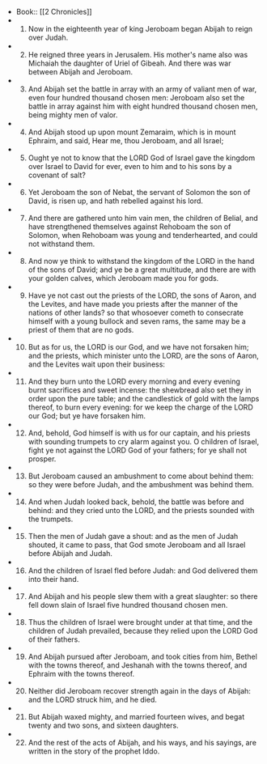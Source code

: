 - Book:: [[2 Chronicles]]
- 1. Now in the eighteenth year of king Jeroboam began Abijah to reign over Judah.
- 2. He reigned three years in Jerusalem. His mother's name also was Michaiah the daughter of Uriel of Gibeah. And there was war between Abijah and Jeroboam.
- 3. And Abijah set the battle in array with an army of valiant men of war, even four hundred thousand chosen men: Jeroboam also set the battle in array against him with eight hundred thousand chosen men, being mighty men of valor.
- 4. And Abijah stood up upon mount Zemaraim, which is in mount Ephraim, and said, Hear me, thou Jeroboam, and all Israel;
- 5. Ought ye not to know that the LORD God of Israel gave the kingdom over Israel to David for ever, even to him and to his sons by a covenant of salt?
- 6. Yet Jeroboam the son of Nebat, the servant of Solomon the son of David, is risen up, and hath rebelled against his lord.
- 7. And there are gathered unto him vain men, the children of Belial, and have strengthened themselves against Rehoboam the son of Solomon, when Rehoboam was young and tenderhearted, and could not withstand them.
- 8. And now ye think to withstand the kingdom of the LORD in the hand of the sons of David; and ye be a great multitude, and there are with your golden calves, which Jeroboam made you for gods.
- 9. Have ye not cast out the priests of the LORD, the sons of Aaron, and the Levites, and have made you priests after the manner of the nations of other lands? so that whosoever cometh to consecrate himself with a young bullock and seven rams, the same may be a priest of them that are no gods.
- 10. But as for us, the LORD is our God, and we have not forsaken him; and the priests, which minister unto the LORD, are the sons of Aaron, and the Levites wait upon their business:
- 11. And they burn unto the LORD every morning and every evening burnt sacrifices and sweet incense: the shewbread also set they in order upon the pure table; and the candlestick of gold with the lamps thereof, to burn every evening: for we keep the charge of the LORD our God; but ye have forsaken him.
- 12. And, behold, God himself is with us for our captain, and his priests with sounding trumpets to cry alarm against you. O children of Israel, fight ye not against the LORD God of your fathers; for ye shall not prosper.
- 13. But Jeroboam caused an ambushment to come about behind them: so they were before Judah, and the ambushment was behind them.
- 14. And when Judah looked back, behold, the battle was before and behind: and they cried unto the LORD, and the priests sounded with the trumpets.
- 15. Then the men of Judah gave a shout: and as the men of Judah shouted, it came to pass, that God smote Jeroboam and all Israel before Abijah and Judah.
- 16. And the children of Israel fled before Judah: and God delivered them into their hand.
- 17. And Abijah and his people slew them with a great slaughter: so there fell down slain of Israel five hundred thousand chosen men.
- 18. Thus the children of Israel were brought under at that time, and the children of Judah prevailed, because they relied upon the LORD God of their fathers.
- 19. And Abijah pursued after Jeroboam, and took cities from him, Bethel with the towns thereof, and Jeshanah with the towns thereof, and Ephraim with the towns thereof.
- 20. Neither did Jeroboam recover strength again in the days of Abijah: and the LORD struck him, and he died.
- 21. But Abijah waxed mighty, and married fourteen wives, and begat twenty and two sons, and sixteen daughters.
- 22. And the rest of the acts of Abijah, and his ways, and his sayings, are written in the story of the prophet Iddo.
